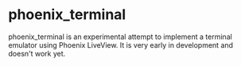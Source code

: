 phoenix_terminal
================

phoenix_terminal is an experimental attempt to implement a terminal emulator using Phoenix LiveView. It is very early in development and doesn't work yet.
